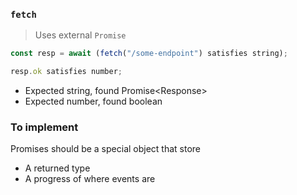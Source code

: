 ### `fetch`

> Uses external `Promise`

```ts
const resp = await (fetch("/some-endpoint") satisfies string);

resp.ok satisfies number;
```

- Expected string, found Promise\<Response>
- Expected number, found boolean

### To implement

Promises should be a special object that store

- A returned type
- A progress of where events are
